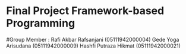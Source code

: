 # Final Project Framework-based Programming

#Group Member :
Rafi Akbar Rafsanjani (05111942000004)
Gede Yoga Arisudana (05111942000009)
Hashfi Putraza Hikmat (05111942000021)
